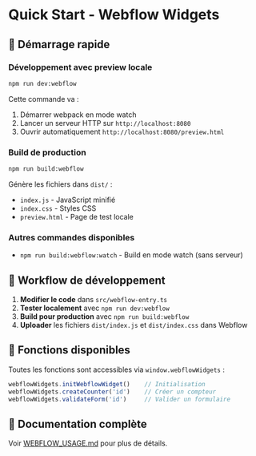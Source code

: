 # Quick Start - Webflow Widgets

## 🚀 Démarrage rapide

### Développement avec preview locale
```bash
npm run dev:webflow
```

Cette commande va :
1. Démarrer webpack en mode watch
2. Lancer un serveur HTTP sur `http://localhost:8080`
3. Ouvrir automatiquement `http://localhost:8080/preview.html`

### Build de production
```bash
npm run build:webflow
```

Génère les fichiers dans `dist/` :
- `index.js` - JavaScript minifié
- `index.css` - Styles CSS
- `preview.html` - Page de test locale

### Autres commandes disponibles

- `npm run build:webflow:watch` - Build en mode watch (sans serveur)

## 📝 Workflow de développement

1. **Modifier le code** dans `src/webflow-entry.ts`
2. **Tester localement** avec `npm run dev:webflow`
3. **Build pour production** avec `npm run build:webflow`
4. **Uploader** les fichiers `dist/index.js` et `dist/index.css` dans Webflow

## 🎯 Fonctions disponibles

Toutes les fonctions sont accessibles via `window.webflowWidgets` :

```javascript
webflowWidgets.initWebflowWidget()    // Initialisation
webflowWidgets.createCounter('id')    // Créer un compteur
webflowWidgets.validateForm('id')     // Valider un formulaire
```

## 📖 Documentation complète

Voir [WEBFLOW_USAGE.md](./WEBFLOW_USAGE.md) pour plus de détails.
